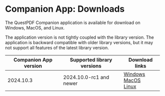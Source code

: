 # Companion App: Downloads

The QuestPDF Companion application is available for download on Windows, MacOS, and Linux.

The application version is not tightly coupled with the library version. The application is backward compatible with older library versions, but it may not support all features of the latest library version.


| Companion App version | Supported library versions | Download links                                                                                                                                                                                                                                                                                                                                                 |
|-----------------------|----------------------------|----------------------------------------------------------------------------------------------------------------------------------------------------------------------------------------------------------------------------------------------------------------------------------------------------------------------------------------------------------------|
| 2024.10.3             | 2024.10.0-rc1 and newer    | [Windows](https://github.com/QuestPDF/QuestPDF/releases/download/2024.10.0-rc3/QuestPDF.Companion.2024.10.3.exe) <br/> [MacOS](https://github.com/QuestPDF/QuestPDF/releases/download/2024.10.0-rc3/QuestPDF.Companion.2024.10.3.app.zip) <br/> [Linux](https://github.com/QuestPDF/QuestPDF/releases/download/2024.10.0-rc3/QuestPDF.Companion.2024.10.3.deb) |
